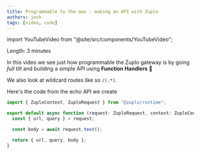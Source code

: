 ```yaml
---
title: Programmable to the max - making an API with Zuplo
authors: josh
tags: [video, code]
---
```


import YouTubeVideo from "@site/src/components/YouTubeVideo";

<YouTubeVideo url="https://www.youtube-nocookie.com/embed/pVMssyy9vUw" />

Length: 3 minutes

In this video we see just how programmable the Zuplo gateway is by going _full tilt_ and building a simple API using **Function Handlers** 🤯

We also look at wildcard routes like so `/(.*)`.

Here's the code from the echo API we create

```ts
import { ZuploContext, ZuploRequest } from "@zuplo/runtime";

export default async function (request: ZuploRequest, context: ZuploContext) {
  const { url, query } = request;

  const body = await request.text();

  return { url, query, body };
}
```
